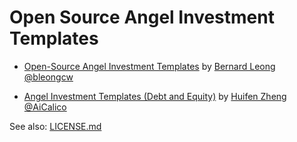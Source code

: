 # Open Source Angel Investment Templates

- [Open-Source Angel Investment Templates](http://www.bernardleong.com/2013/11/05/open-source-angel-investment-legal-templates-convertible-loan-shares/) by [Bernard Leong](http://www.bernardleong.com/) [@bleongcw](https://twitter.com/bleongcw‎)

- [Angel Investment Templates (Debt and Equity)](http://aicalico.com/2013/11/03/angel-investment-templates-debt-and-equity/) by [Huifen Zheng](http://aicalico.com/) [@AiCalico](https://twitter.com/AiCalico‎)

See also: [LICENSE.md](LICENSE.md)
